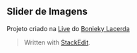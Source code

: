 ## Slider de Imagens

Projeto criado na [Live](https://www.youtube.com/watch?v=hF_VMWnsY00) do [Bonieky Lacerda](https://youtube.com/c/BoniekyLacerdaLeal)
<br>
> Written with [StackEdit](https://stackedit.io/).
